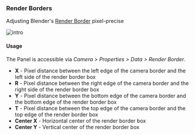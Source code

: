 ### Render Borders
Adjusting Blender's [Render Border](https://blender.org/manual/render/camera/introduction.html#render-border) pixel-precise

![intro](https://fat.gfycat.com/FearlessGiftedGnu.gif)


#### Usage

The Panel is accessible via *Camera > Properties > Data > Render Border*.

 - **X** - Pixel distance between the left edge of the camera border and the left side of the render border box
 - **R** - Pixel distance between the right edge of the camera border and the right side of the render border box
 - **Y** - Pixel distance between the bottom edge of the camera border and the bottom edge of the render border box
 - **T** - Pixel distance between the top edge of the camera border and the top edge of the render border box
 - **Center X** - Horizontal center of the render border box
 - **Center Y** - Vertical center of the render border box
